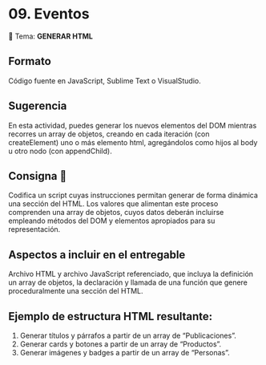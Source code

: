 # 09. Eventos

📌 Tema: **GENERAR HTML**

## Formato
Código fuente en JavaScript, Sublime Text o VisualStudio.   

## Sugerencia
En esta actividad, puedes generar los nuevos elementos del DOM mientras recorres un array de objetos, creando en cada iteración (con createElement) uno o más elemento html, agregándolos como hijos al body u otro nodo (con appendChild).
 
## Consigna 📝
Codifica un script cuyas instrucciones permitan generar de forma dinámica una sección del HTML. Los valores que alimentan este proceso comprenden una array de objetos, cuyos datos deberán incluirse empleando métodos del DOM y elementos apropiados para su representación.

## Aspectos a incluir en el entregable
Archivo HTML y archivo JavaScript referenciado, que incluya la definición un array de objetos, la declaración y llamada de una función que genere proceduralmente una sección del HTML.

## Ejemplo de estructura HTML resultante:
1. Generar títulos y párrafos a partir de un array de “Publicaciones”.
2. Generar cards y botones a partir de un array de “Productos”.
3. Generar imágenes y badges a partir de un array de “Personas”.
